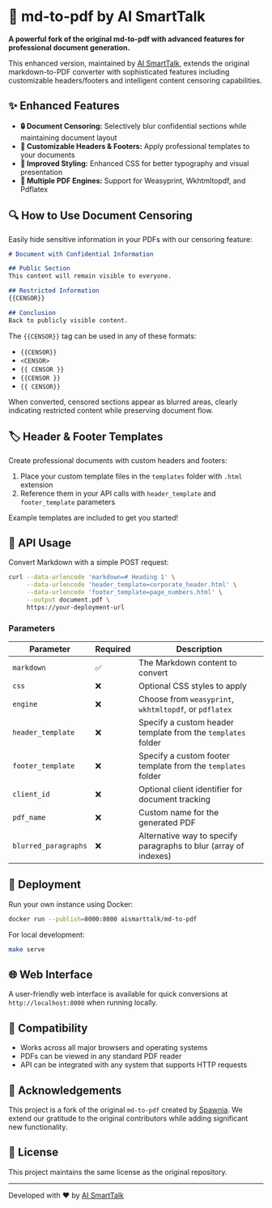 # 🚀 md-to-pdf by AI SmartTalk

**A powerful fork of the original md-to-pdf with advanced features for professional document generation.**

This enhanced version, maintained by [AI SmartTalk](https://aismarttalk.tech), extends the original markdown-to-PDF converter with sophisticated features including customizable headers/footers and intelligent content censoring capabilities.

## ✨ Enhanced Features

- **🔒 Document Censoring:** Selectively blur confidential sections while maintaining document layout
- **📄 Customizable Headers & Footers:** Apply professional templates to your documents 
- **🎨 Improved Styling:** Enhanced CSS for better typography and visual presentation
- **🔄 Multiple PDF Engines:** Support for Weasyprint, Wkhtmltopdf, and Pdflatex

## 🔍 How to Use Document Censoring

Easily hide sensitive information in your PDFs with our censoring feature:

```markdown
# Document with Confidential Information

## Public Section
This content will remain visible to everyone.

## Restricted Information
{{CENSOR}}

## Conclusion
Back to publicly visible content.
```

The `{{CENSOR}}` tag can be used in any of these formats:
- `{{CENSOR}}`
- `<CENSOR>`
- `{{ CENSOR }}`
- `{{CENSOR }}`
- `{{ CENSOR}}`

When converted, censored sections appear as blurred areas, clearly indicating restricted content while preserving document flow.

## 🏷️ Header & Footer Templates

Create professional documents with custom headers and footers:

1. Place your custom template files in the `templates` folder with `.html` extension
2. Reference them in your API calls with `header_template` and `footer_template` parameters

Example templates are included to get you started!

## 🔌 API Usage

Convert Markdown with a simple POST request:

```bash
curl --data-urlencode 'markdown=# Heading 1' \
     --data-urlencode 'header_template=corporate_header.html' \
     --data-urlencode 'footer_template=page_numbers.html' \
     --output document.pdf \
     https://your-deployment-url
```

### Parameters

| Parameter          | Required | Description                                                           |
|--------------------|----------|-----------------------------------------------------------------------|
| `markdown`         | ✅       | The Markdown content to convert                                       |
| `css`              | ❌       | Optional CSS styles to apply                                          |
| `engine`           | ❌       | Choose from `weasyprint`, `wkhtmltopdf`, or `pdflatex`               |
| `header_template`  | ❌       | Specify a custom header template from the `templates` folder          |
| `footer_template`  | ❌       | Specify a custom footer template from the `templates` folder          |
| `client_id`        | ❌       | Optional client identifier for document tracking                      |
| `pdf_name`         | ❌       | Custom name for the generated PDF                                     |
| `blurred_paragraphs`| ❌      | Alternative way to specify paragraphs to blur (array of indexes)      |

## 🔧 Deployment

Run your own instance using Docker:

```bash
docker run --publish=8000:8000 aismarttalk/md-to-pdf
```

For local development:

```bash
make serve
```

## 🌐 Web Interface

A user-friendly web interface is available for quick conversions at `http://localhost:8000` when running locally.

## 🔄 Compatibility

- Works across all major browsers and operating systems
- PDFs can be viewed in any standard PDF reader
- API can be integrated with any system that supports HTTP requests

## 🙏 Acknowledgements

This project is a fork of the original `md-to-pdf` created by [Spawnia](https://github.com/Spawnia/md-to-pdf). We extend our gratitude to the original contributors while adding significant new functionality.

## 📝 License

This project maintains the same license as the original repository.

---

Developed with ❤️ by [AI SmartTalk](https://aismarttalk.tech)